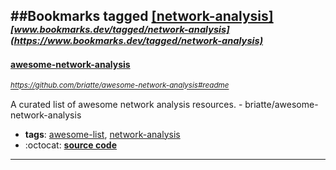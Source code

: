 ##Bookmarks tagged [[network-analysis]](https://www.bookmarks.dev?q=[network-analysis])
_<sup><sup>[www.bookmarks.dev/tagged/network-analysis](https://www.bookmarks.dev/tagged/network-analysis)</sup></sup>_
---
#### [awesome-network-analysis](https://github.com/briatte/awesome-network-analysis#readme)
_<sup>https://github.com/briatte/awesome-network-analysis#readme</sup>_

A curated list of awesome network analysis resources. - briatte/awesome-network-analysis
* **tags**: [awesome-list](../tagged/awesome-list.md), [network-analysis](../tagged/network-analysis.md)
* :octocat: **[source code](https://github.com/briatte/awesome-network-analysis#readme)**
---
